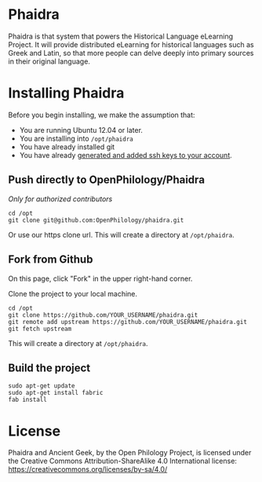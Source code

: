 Phaidra
===
Phaidra is that system that powers the Historical Language eLearning Project. It will provide distributed eLearning for historical languages such as Greek and Latin, so that more people can delve deeply into primary sources in their original language.

Installing Phaidra
===
Before you begin installing, we make the assumption that:

* You are running Ubuntu 12.04 or later.
* You are installing into `/opt/phaidra`
* You have already installed git
* You have already [generated and added ssh keys to your account](https://help.github.com/articles/generating-ssh-keys/).

Push directly to OpenPhilology/Phaidra
---
*Only for authorized contributors*

```
cd /opt
git clone git@github.com:OpenPhilology/phaidra.git
```

Or use our https clone url.
This will create a directory at `/opt/phaidra`. 

Fork from Github
---
On this page, click "Fork" in the upper right-hand corner.

Clone the project to your local machine.

```
cd /opt
git clone https://github.com/YOUR_USERNAME/phaidra.git
git remote add upstream https://github.com/YOUR_USERNAME/phaidra.git
git fetch upstream
```

This will create a directory at `/opt/phaidra`. 

Build the project
---

```
sudo apt-get update
sudo apt-get install fabric
fab install
```

License
===
Phaidra and Ancient Geek, by the Open Philology Project, is licensed under the Creative Commons Attribution-ShareAlike 4.0 International license:
https://creativecommons.org/licenses/by-sa/4.0/

